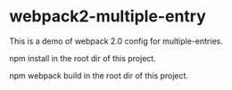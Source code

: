 # webpack2-multiple-entry
This is a demo of webpack 2.0 config for multiple-entries.

npm install in the root dir of this project.

npm webpack build in the root dir of this project.
